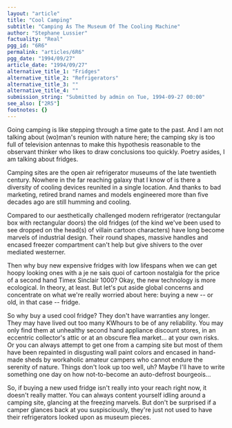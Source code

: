 ```yaml
---
layout: "article"
title: "Cool Camping"
subtitle: "Camping As The Museum Of The Cooling Machine"
author: "Stephane Lussier"
factuality: "Real"
pgg_id: "6R6"
permalink: "articles/6R6"
pgg_date: "1994/09/27"
article_date: "1994/09/27"
alternative_title_1: "Fridges"
alternative_title_2: "Refrigerators"
alternative_title_3: ""
alternative_title_4: ""
submission_string: "Submitted by admin on Tue, 1994-09-27 00:00"
see_also: ["2R5"]
footnotes: {}
---
```

<div>
<p>Going camping is like stepping through a time gate to the past. And I am not talking about (wo)man's reunion with nature here; the camping sky is too full of television antennas to make this hypothesis reasonable to the observant thinker who likes to draw conclusions too quickly. Poetry asides, I am talking about fridges.</p>
<p>Camping sites are the open air refrigerator museums of the late twentieth century. Nowhere in the far reaching galaxy that I know of is there a diversity of cooling devices reunited in a single location. And thanks to bad marketing, retired brand names and models engineered more than five decades ago are still humming and cooling.</p>
<p>Compared to our aesthetically challenged modern refrigerator (rectangular box with rectangular doors) the old fridges (of the kind we've been used to see dropped on the head(s) of villain cartoon characters) have long become marvels of industrial design. Their round shapes, massive handles and encased freezer compartment can't help but give shivers to the over mediated westerner.</p>
<p>Then why buy new expensive fridges with low lifespans when we can get hoopy looking ones with a je ne sais quoi of cartoon nostalgia for the price of a second hand Timex Sinclair 1000? Okay, the new technology is more ecological. In theory, at least. But let's put aside global concerns and concentrate on what we're really worried about here: buying a new -- or old, in that case -- fridge.</p>
<p>So why buy a used cool fridge? They don't have warranties any longer. They may have lived out too many KWhours to be of any reliability. You may only find them at unhealthy second hand appliance discount stores, in an eccentric collector's attic or at an obscure flea market... at your own risks. Or you can always attempt to get one from a camping site but most of them have been repainted in disgusting wall paint colors and encased in hand-made sheds by workaholic amateur campers who cannot endure the serenity of nature. Things don't look up too well, uh? Maybe I'll have to write something one day on how not-to-become an auto-defrost bourgeois...</p>
<p>So, if buying a new used fridge isn't really into your reach right now, it doesn't really matter. You can always content yourself idling around a camping site, glancing at the freezing marvels. But don't be surprised if a camper glances back at you suspisciously, they're just not used to have their refrigerators looked upon as museum pieces.</p>
</div>
